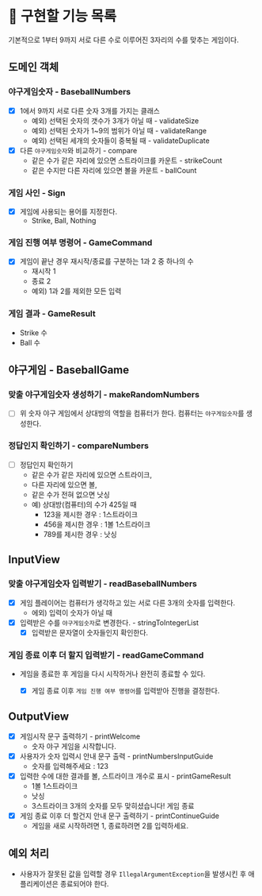 
# 🚀 구현할 기능 목록
기본적으로 1부터 9까지 서로 다른 수로 이루어진 3자리의 수를 맞추는 게임이다.

## 도메인 객체
### 야구게임숫자 - BaseballNumbers
- [x] 1에서 9까지 서로 다른 숫자 3개를 가지는 클래스
  - 예외) 선택된 숫자의 갯수가 3개가 아닐 때 - validateSize
  - 예외) 선택된 숫자가 1~9의 범위가 아닐 때 - validateRange
  - 예외) 선택된 세개의 숫자들이 중복될 때 - validateDuplicate
- [x] 다른 `야구게임숫자`와 비교하기 - compare
  - 같은 수가 같은 자리에 있으면 스트라이크를 카운트 - strikeCount
  - 같은 수지만 다른 자리에 있으면 볼을 카운트 - ballCount

### 게임 사인 - Sign
- [x] 게임에 사용되는 용어를 지정한다.
  - Strike, Ball, Nothing

### 게임 진행 여부 명령어 - GameCommand
- [x] 게임이 끝난 경우 재시작/종료를 구분하는 1과 2 중 하나의 수
  - 재시작 1
  - 종료 2
  - 예외) 1과 2를 제외한 모든 입력

### 게임 결과 - GameResult
- Strike 수
- Ball 수


## 야구게임 - BaseballGame
### 맞출 야구게임숫자 생성하기 - makeRandomNumbers
- [ ] 위 숫자 야구 게임에서 상대방의 역할을 컴퓨터가 한다. 컴퓨터는 `야구게임숫자`를 생성한다.

### 정답인지 확인하기 - compareNumbers
- [ ] 정답인지 확인하기
  - 같은 수가 같은 자리에 있으면 스트라이크, 
  - 다른 자리에 있으면 볼, 
  - 같은 수가 전혀 없으면 낫싱
  - 예) 상대방(컴퓨터)의 수가 425일 때
      - 123을 제시한 경우 : 1스트라이크
      - 456을 제시한 경우 : 1볼 1스트라이크
      - 789를 제시한 경우 : 낫싱


## InputView
### 맞출 야구게임숫자 입력받기 - readBaseballNumbers
- [x] 게임 플레이어는 컴퓨터가 생각하고 있는 서로 다른 3개의 숫자를 입력한다.
    - 에외) 입력이 숫자가 아닐 때
- [x] 입력받은 수를 `야구게임숫자`로 변경한다. - stringToIntegerList
  - [x] 입력받은 문자열이 숫자들인지 확인한다.

### 게임 종료 이후 더 할지 입력받기 - readGameCommand
- 게임을 종료한 후 게임을 다시 시작하거나 완전히 종료할 수 있다.
  - [x] 게임 종료 이후 `게임 진행 여부 명령어`를 입력받아 진행을 결정한다.


## OutputView
- [x] 게임시작 문구 출력하기 - printWelcome
  - 숫자 야구 게임을 시작합니다.
- [x] 사용자가 숫자 입력시 안내 문구 출력 - printNumbersInputGuide
  - 숫자를 입력해주세요 : 123
- [x] 입력한 수에 대한 결과를 볼, 스트라이크 개수로 표시 - printGameResult
  - 1볼 1스트라이크
  - 낫싱
  - 3스트라이크
    3개의 숫자를 모두 맞히셨습니다! 게임 종료
- [x] 게임 종료 이후 더 할건지 안내 문구 출력하기 - printContinueGuide
  - 게임을 새로 시작하려면 1, 종료하려면 2를 입력하세요.

## 예외 처리
- 사용자가 잘못된 값을 입력할 경우 `IllegalArgumentException`을 발생시킨 후 애플리케이션은 종료되어야 한다.

